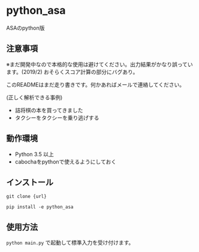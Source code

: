 python_asa
====
ASAのpython版

## 注意事項
※まだ開発中なので本格的な使用は避けてください。出力結果がかなり誤っています。(2019/2)
おそらくスコア計算の部分にバグあり。

このREADMEはまだ走り書きです。何かあればメールで連絡してください。

(正しく解析できる事例)
- 詰将棋の本を買ってきました
- タクシーをタクシーを乗り逃げする

## 動作環境
- Python 3.5 以上
- cabochaをpythonで使えるようにしておく

## インストール
```git clone {url} ```

```pip install -e python_asa```

## 使用方法
```python main.py``` で起動して標準入力を受け付けます。
